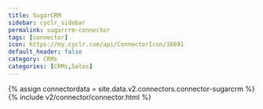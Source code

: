 ```yaml
---
title: SugarCRM
sidebar: cyclr_sidebar
permalink: sugarcrm-connector
tags: [connector]
icon: https://my.cyclr.com/api/ConnectorIcon/16691
default_header: false
category: CRMs
categories: [CRMs,Sales]
---
```

{% assign connectordata = site.data.v2.connectors.connector-sugarcrm %}
{% include v2/connector/connector.html %}	